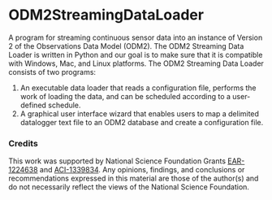 ODM2StreamingDataLoader
======================

A program for streaming continuous sensor data into an instance of Version 2 of the Observations Data Model (ODM2). The ODM2 Streaming Data Loader is written in Python and our goal is to make sure that it is compatible with Windows, Mac, and Linux platforms. The ODM2 Streaming Data Loader consists of two programs:

1. An executable data loader that reads a configuration file, performs the work of loading the data, and can be scheduled according to a user-defined schedule.
2. A graphical user interface wizard that enables users to map a delimited datalogger text file to an ODM2 database and create a configuration file.

### Credits

This work was supported by National Science Foundation Grants [EAR-1224638](http://www.nsf.gov/awardsearch/showAward?AWD_ID=1224638) and [ACI-1339834](http://www.nsf.gov/awardsearch/showAward?AWD_ID=1339834). Any opinions, findings, and conclusions or recommendations expressed in this material are those of the author(s) and do not necessarily reflect the views of the National Science Foundation. 
